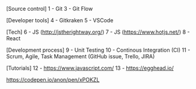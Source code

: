 

[Source control]
1 - Git
3 - Git Flow

[Developer tools]
4 - Gitkraken
5 - VSCode

[Tech]
6 - JS (http://jstherightway.org/)
7 - JS (https://www.hotjs.net/)
8 - React

[Development process]
9 - Unit Testing
10 - Continous Integration (CI)
11 - Scrum, Agile, Task Management (GitHub issue, Trello, JIRA)

[Tutorials]
12 - https://www.javascript.com/
13 - https://egghead.io/

https://codepen.io/anon/pen/xPOKZL
